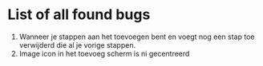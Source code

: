 # List of all found bugs
1. Wanneer je stappen aan het toevoegen bent en voegt nog een stap toe verwijderd die al je vorige stappen.
2. Image icon in het toevoeg scherm is ni gecentreerd

